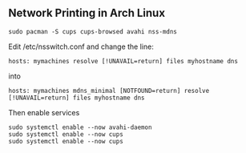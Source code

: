 ## Network Printing in Arch Linux


    sudo pacman -S cups cups-browsed avahi nss-mdns

Edit /etc/nsswitch.conf and change the line:

	hosts: mymachines resolve [!UNAVAIL=return] files myhostname dns

into

	hosts: mymachines mdns_minimal [NOTFOUND=return] resolve [!UNAVAIL=return] files myhostname dns

Then enable services

	sudo systemctl enable --now avahi-daemon
	sudo systemctl enable --now cups
	sudo systemctl enable --now cups


